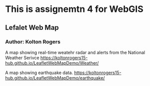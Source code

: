 # This is assignemtn 4 for WebGIS

## Lefalet Web Map

### Author: Kolton Rogers

A map showing real-time weatehr radar and alerts from the National Weather Serivce
<https://koltonrogers15-hub.github.io/LeafletWebMapDemo/Weather/>

A map showing earthquake data.
<https://koltonrogers15-hub.github.io/LeafletWebMapDemo/earthquake/>
